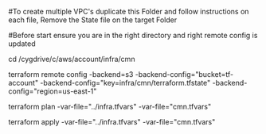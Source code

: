 #To create multiple VPC's duplicate this Folder and follow instructions on each file, Remove the State file on the target Folder

#Before start ensure you are in the right directory and right remote config is updated

cd /cygdrive/c/aws/account/infra/cmn

terraform remote config -backend=s3 -backend-config="bucket=tf-account" -backend-config="key=infra/cmn/terraform.tfstate" -backend-config="region=us-east-1"

terraform plan -var-file="../infra.tfvars" -var-file="cmn.tfvars"

terraform apply -var-file="../infra.tfvars" -var-file="cmn.tfvars"
